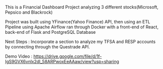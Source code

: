 This is a Financial Dashboard Project analyzing 3 different stocks(Microsoft, Pepsico and Blackrock)

Project was built using YFinance(Yahoo Finance) API, then using an ETL Pipeline using Apache Airflow ran through Docker with a front-end of React, back-end of Flask and PostgreSQL Database

Next Steps : Incorporate a section to analyze my TFSA and RESP accounts by connecting through the Questrade API.

Demo Video : https://drive.google.com/file/d/1f-IgS9GVX6vnlx2dI_58ARPwoxEeAAaw/view?usp=sharing
